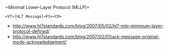 =Minimal Lower-Layer Protocol (MLLP)=

```
<VT>[HL7 Message]<FS><CR>
```

* http://www.hl7standards.com/blog/2007/05/02/hl7-mlp-minimum-layer-protocol-defined/
* http://www.hl7standards.com/blog/2007/02/01/ack-message-original-mode-acknowledgement/
    